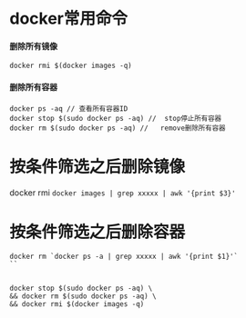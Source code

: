 docker常用命令
====

#### 删除所有镜像
```
docker rmi $(docker images -q)
```

#### 删除所有容器
```
docker ps -aq // 查看所有容器ID
docker stop $(sudo docker ps -aq) //  stop停止所有容器
docker rm $(sudo docker ps -aq) //   remove删除所有容器
```

# 按条件筛选之后删除镜像
docker rmi `docker images | grep xxxxx | awk '{print $3}'`

# 按条件筛选之后删除容器
```
docker rm `docker ps -a | grep xxxxx | awk '{print $1}'`
``


docker stop $(sudo docker ps -aq) \
&& docker rm $(sudo docker ps -aq) \
&& docker rmi $(docker images -q)
